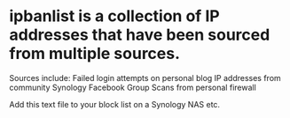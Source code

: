 # ipbanlist is a collection of IP addresses that have been sourced from multiple sources.

Sources include:
Failed login attempts on personal blog
IP addresses from community Synology Facebook Group
Scans from personal firewall

 
Add this text file to your block list on a Synology NAS etc.
